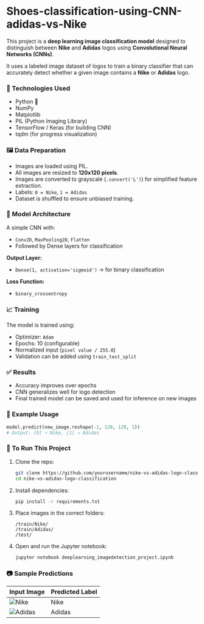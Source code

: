 # Shoes-classification-using-CNN-adidas-vs-Nike

This project is a **deep learning image classification model** designed to distinguish between **Nike** and **Adidas** logos using **Convolutional Neural Networks (CNNs)**.

It uses a labeled image dataset of logos to train a binary classifier that can accurately detect whether a given image contains a **Nike** or **Adidas** logo.



### 🚀 Technologies Used

* Python 🐍
* NumPy
* Matplotlib
* PIL (Python Imaging Library)
* TensorFlow / Keras (for building CNN)
* tqdm (for progress visualization)


### 🖼️ Data Preparation

* Images are loaded using PIL.
* All images are resized to **120x120 pixels**.
* Images are converted to grayscale (`.convert('L')`) for simplified feature extraction.
* Labels: `0 = Nike`, `1 = Adidas`
* Dataset is shuffled to ensure unbiased training.


### 🧠 Model Architecture

A simple CNN with:

* `Conv2D`, `MaxPooling2D`, `Flatten`
* Followed by Dense layers for classification

**Output Layer:**

* `Dense(1, activation='sigmoid')` → for binary classification

**Loss Function:**

* `binary_crossentropy`


### 📈 Training

The model is trained using:

* Optimizer: `Adam`
* Epochs: 10 (configurable)
* Normalized input (`pixel value / 255.0`)
* Validation can be added using `train_test_split`


### ✅ Results

* Accuracy improves over epochs
* CNN generalizes well for logo detection
* Final trained model can be saved and used for inference on new images


### 🧪 Example Usage

```python
model.predict(new_image.reshape(-1, 120, 120, 1))
# Output: [0] → Nike, [1] → Adidas
```
### 📌 To Run This Project

1. Clone the repo:

   ```bash
   git clone https://github.com/yourusername/nike-vs-adidas-logo-classification.git
   cd nike-vs-adidas-logo-classification
   ```

2. Install dependencies:

   ```bash
   pip install -r requirements.txt
   ```

3. Place images in the correct folders:

   ```
   /train/Nike/
   /train/Adidas/
   /test/
   ```

4. Open and run the Jupyter notebook:

   ```bash
   jupyter notebook deeplearning_imagedetection_project.ipynb
   ```

### 📷 Sample Predictions

| Input Image                  | Predicted Label |
| ---------------------------- | --------------- |
| ![Nike](sample_nike.jpg)     | Nike            |
| ![Adidas](sample_adidas.jpg) | Adidas          |


